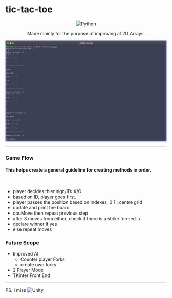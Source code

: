 # tic-tac-toe
<div align=center>

![Python](https://img.shields.io/badge/-python-3776AB.svg?style=for-the-badge&logo=python&logoColor=white) 

Made mainly for the purpose of improving at 2D Arrays. 

![ScreenShot](SS.png)

</div>

---

### Game Flow
#### This helps create a general guideline for creating methods in order.
<br>

- player decides thier sign/ID: X/O
- based on ID, player goes first. 
- player passes the position based on Indexes, 0 1 : centre grid
- update and print the board
- cpuMove then repeat previous step
- after 3 moves from either, check if there is a strike formed. x
- declare winner if yes
- else repeat moves 

### Future Scope
- Improved AI 
    - Counter player Forks
    - create own forks
- 2 Player Mode
- TKinter Front End

---
PS. I miss ![Unity](https://img.shields.io/badge/-unity-FFFFFF.svg?logo=unity&logoColor=black) 